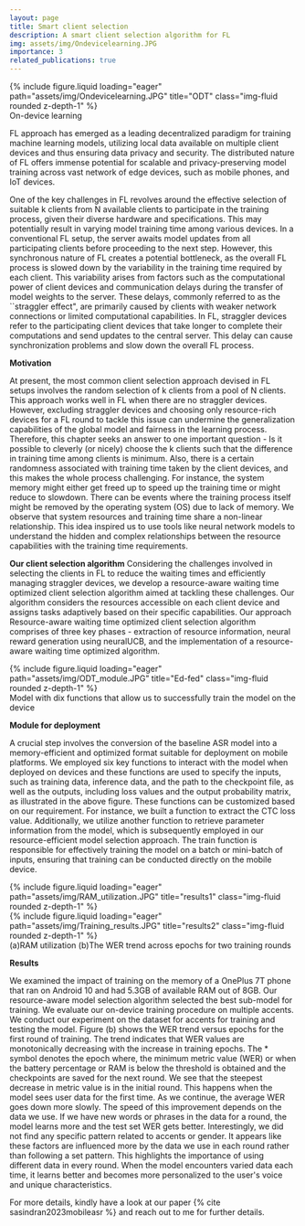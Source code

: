 ```yaml
---
layout: page
title: Smart client selection
description: A smart client selection algorithm for FL
img: assets/img/Ondevicelearning.JPG
importance: 3
related_publications: true
---
```


<div class="row justify-content-sm-center">
    <div class="col-sm-4 mt-3 mt-md-0">
        {% include figure.liquid loading="eager" path="assets/img/Ondevicelearning.JPG" title="ODT" class="img-fluid rounded z-depth-1" %}
    </div>
</div>
<div class="caption"> On-device learning
</div>

FL approach has emerged as a leading decentralized paradigm for training machine learning models, utilizing local data available on multiple client devices and thus ensuring data privacy and security. The distributed nature of FL offers immense potential for scalable and privacy-preserving model training across vast network of edge devices, such as mobile phones, and IoT devices.

One of the key challenges in FL revolves around the effective selection of suitable k clients from N available clients to participate in the training process, given their diverse hardware and specifications. This may potentially result in varying model training time among various devices. In a conventional FL setup, the server awaits model updates from all participating clients before proceeding to the next step. However, this synchronous nature of FL creates a potential bottleneck, as the overall FL process is slowed down by the variability in the training time required by each client.
This variability arises from factors such as the computational power of client devices and communication delays during the transfer of model weights to the server. These delays, commonly referred to as the ``straggler effect",  are primarily caused by clients with weaker network connections or limited computational capabilities. In FL, straggler devices refer to the participating client devices that take longer to complete their computations and send updates to the central server. This delay can cause synchronization problems and slow down the overall FL process. 

**Motivation**

At present, the most common client selection approach devised in FL setups involves the random selection of k clients from a pool of N clients. This approach works well in FL when there are no straggler devices. However, excluding straggler devices and choosing only resource-rich devices for a FL round to tackle this issue can undermine the generalization capabilities of the global model and fairness in the learning process. Therefore, this chapter seeks an answer to one important question - Is it possible to cleverly (or nicely) choose the k clients such that the difference in training time among clients is minimum. Also, there is a certain randomness associated with training time taken by the client devices, and this makes the whole process challenging. For instance, the system memory might either get freed up to speed up the training time or might reduce to slowdown. There can be events where the training process itself might be removed by the operating system (OS) due to lack of memory. We observe that system resources and training time share a non-linear relationship. This idea inspired us to use tools like neural network models to understand the hidden and complex relationships between the resource capabilities with the training time requirements. 

**Our client selection algorithm**
Considering the challenges involved in selecting the clients in FL to reduce the waiting times and efficiently managing straggler devices, we develop a resource-aware waiting time optimized
client selection algorithm aimed at tackling these challenges. Our algorithm considers the resources accessible on each client device and assigns tasks adaptively based on their specific
capabilities. Our approach Resource-aware waiting time optimized client selection algorithm comprises of three key phases - extraction of resource information, neural reward generation
using neuralUCB, and the implementation of a resource-aware waiting time optimized algorithm.

<div class="row justify-content-sm-center">
    <div class="col-sm-8 mt-3 mt-md-0">
        {% include figure.liquid loading="eager" path="assets/img/ODT_module.JPG" title="Ed-fed" class="img-fluid rounded z-depth-1" %}
    </div>
</div>
<div class="caption">
Model with dix functions that allow us to successfully train the model on the device
</div>

**Module for deployment**

A crucial step involves the conversion of the baseline ASR model into a memory-efficient and optimized format suitable for deployment on mobile platforms. We employed six key functions to interact with the model when deployed on devices and these functions are used to specify the inputs, such as training data, inference data, and the path to the checkpoint file, as well as the outputs, including loss values and the output probability matrix, as illustrated in the above figure. These functions can be customized based on our requirement. For instance, we built a function to extract the CTC loss value. Additionally, we utilize another function to retrieve parameter information from the model, which is subsequently employed in our resource-efficient model selection approach. The train function is responsible for effectively training the model on a batch or mini-batch of inputs, ensuring that training can be conducted directly on the mobile device.


<div class="row">
    <div class="col-sm-6 mt-3 mt-md-0">
        {% include figure.liquid loading="eager" path="assets/img/RAM_utilization.JPG" title="results1" class="img-fluid rounded z-depth-1" %}
    </div>
    <div class="col-sm-6 mt-3 mt-md-0">
        {% include figure.liquid loading="eager" path="assets/img/Training_results.JPG" title="results2" class="img-fluid rounded z-depth-1" %}
    </div>
</div>
<div class="caption">
(a)RAM utilization (b)The WER trend across epochs for two training rounds
</div>


**Results**

We examined the impact of training on the memory of a OnePlus 7T phone that ran on Android 10 and had 5.3GB of available RAM out of 8GB. Our resource-aware model selection algorithm selected the best sub-model for training. We evaluate our on-device training procedure on multiple accents. We conduct our experiment on the dataset for accents for training and testing the model. Figure (b) shows the WER trend versus epochs for the first round of training. The trend indicates that WER values are monotonically decreasing with the increase in training epochs. The * symbol denotes the epoch where, the minimum metric value (WER) or when the battery percentage or RAM is below the threshold is obtained and the checkpoints are saved for the next round. We see that the steepest decrease in metric value is in the initial round. This happens when the model sees user data for the first time. As we continue, the average WER goes down more slowly. The speed of this improvement depends on the data we use. If we have new words or phrases in the data for a round, the model learns more and the test set WER gets better. Interestingly, we did not find any specific pattern related to accents or gender. It appears like these factors are influenced more by the data we use in each round rather than following a set pattern. This highlights the importance of using different data in every round. When the model encounters varied data each time, it learns better and becomes more personalized to the user's voice and unique characteristics.

For more details, kindly have a look at our paper {% cite sasindran2023mobileasr %} and reach out to me for further details.

